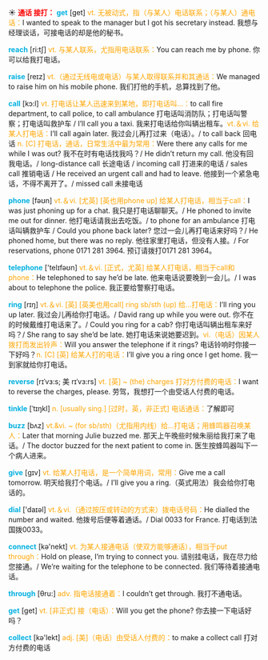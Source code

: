 ☀ <font color="red">**通话 接打：**</font>
<font color="sky blue">**get**</font> [ɡet] 
<font color="orange">vt. 无被动式，指（与某人）电话联系；（与某人）通电话：</font>I wanted to speak to the manager but I got his secretary instead. 我想与经理谈话，可接电话的却是他的秘书。

<font color="sky blue">**reach**</font> [ri:tʃ] 
<font color="orange">vt. 与某人联系，尤指用电话联系：</font>You can reach me by phone. 你可以给我打电话。

<font color="sky blue">**raise**</font> [reɪz] 
<font color="orange">vt.（通过无线电或电话）与某人取得联系并和其通话：</font>We managed to raise him on his mobile phone. 我们打他的手机，总算找到了他。

<font color="sky blue">**call**</font> [kɔ:l] 
<font color="orange">vt. 打电话让某人迅速来到某地，即打电话叫…：</font>to call fire department, to call police, to call ambulance 打电话叫消防队；打电话叫警察；打电话叫救护车 / I’ll call you a taxi. 我来打电话给你叫辆出租车。<font color="orange">vt.＆vi. 给某人打电话：</font>I’ll call again later. 我过会儿再打过来（电话）。/ to call back 回电话 <font color="orange">n. [C] 打电话，通话，日常生活中最为常用：</font>Were there any calls for me while I was out? 我不在时有电话找我吗？/ He didn’t return my call. 他没有回我电话。/ long-distance call 长途电话 / incoming call 打进来的电话 / sales call 推销电话 / He received an urgent call and had to leave. 他接到一个紧急电话，不得不离开了。/ missed call 未接电话

<font color="sky blue">**phone**</font> [fəʊn] 
<font color="orange">vt.＆vi. [尤英] [英也用phone up] 给某人打电话，相当于call：</font>I was just phoning up for a chat. 我只是打电话聊聊天。/ He phoned to invite me out for dinner. 他打电话请我出去吃饭。/ to phone for an ambulance 打电话叫辆救护车 / Could you phone back later? 您过一会儿再打电话来好吗？/ He phoned home, but there was no reply. 他往家里打电话，但没有人接。/ For reservations, phone 0171 281 3964. 预订请拨打0171 281 3964。

<font color="sky blue">**telephone**</font> ['telɪfəʊn] 
<font color="orange">vt.＆vi. [正式，尤英] 给某人打电话，相当于call和phone：</font>He telephoned to say he’d be late. 他来电话说要晚到一会儿。/ I was about to telephone the police. 我正要给警察打电话。

<font color="sky blue">**ring**</font> [rɪŋ] 
<font color="orange">vt.＆vi. [英] [英美也用call] ring sb/sth (up) 给…打电话：</font>I’ll ring you up later. 我过会儿再给你打电话。/ David rang up while you were out. 你不在的时候戴维打电话来了。/ Could you ring for a cab? 你打电话叫辆出租车来好吗？/ She rang to say she’d be late. 她打电话来说她要迟到。<font color="orange">vi.（电话）因某人拨打而发出铃声：</font>Will you answer the telephone if it rings? 电话铃响时你接一下好吗？<font color="orange">n. [C] [英] 给某人打的电话：</font>I’ll give you a ring once I get home. 我一到家就给你打电话。
                           
<font color="sky blue">**reverse**</font> [rɪˈvɜ:s; 美 rɪˈvɜ:rs]
<font color="orange">vt. [英] ~ (the) charges 打对方付费的电话：</font>I want to reverse the charges, please. 劳驾，我想打一个由受话人付费的电话。
      
<font color="sky blue">**tinkle**</font> [ˈtɪŋkl]
<font color="orange">n. [usually sing.] [过时，英，非正式] 电话通话：</font>了解即可

<font color="sky blue">**buzz**</font> [bʌz]
<font color="orange">vt.&vi. ~ (for sb/sth)（尤指用内线）给…打电话；用蜂鸣器召唤某人：</font>Later that morning Julie buzzed me. 那天上午晚些时候朱丽给我打来了电话。/ The doctor buzzed for the next patient to come in. 医生按蜂鸣器叫下一个病人进来。

<font color="sky blue">**give**</font> [ɡɪv] 
<font color="orange">vt. 给某人打电话，是一个简单用词，常用：</font>Give me a call tomorrow. 明天给我打个电话。/ I’ll give you a ring.（英式用法）我会给你打电话的。

<font color="sky blue">**dial**</font> ['daɪəl] 
<font color="orange">vt.＆vi.（通过按压或转动的方式来）拨电话号码：</font>He dialled the number and waited. 他拨号后便等着通话。/ Dial 0033 for France. 打电话到法国拨0033。

<font color="sky blue">**connect**</font> [kə'nekt] 
<font color="orange">vt. 为某人接通电话（使双方能够通话），相当于put through：</font>Hold on please, I’m trying to connect you. 请别挂电话，我在尽力给您接通。/ We’re waiting for the telephone to be connected. 我们等待着接通电话。

<font color="sky blue">**through**</font> [θru:] 
<font color="orange">adv. 指电话接通着：</font>I couldn’t get through. 我打不通电话。

<font color="sky blue">**get**</font> [ɡet] 
<font color="orange">vt. [非正式] 接（电话）：</font>Will you get the phone? 你去接一下电话好吗？

<font color="sky blue">**collect**</font> [kə'lekt] 
<font color="orange">adj. [美]（电话）由受话人付费的：</font>to make a collect call 打对方付费的电话
